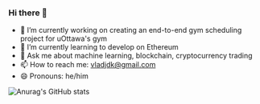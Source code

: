 ### Hi there 👋

- 🔭 I’m currently working on creating an end-to-end gym scheduling project for uOttawa's gym
- 🌱 I’m currently learning to develop on Ethereum
- 💬 Ask me about machine learning, blockchain, cryptocurrency trading
- 📫 How to reach me: vladjdk@gmail.com
- 😄 Pronouns: he/him


![Anurag's GitHub stats](https://github-readme-stats.vercel.app/api?username=photonized&show_icons=true&theme=tokyonight)
